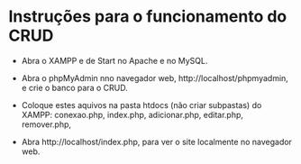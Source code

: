 # Instruções para o funcionamento do CRUD

- Abra o XAMPP e de Start no Apache e no MySQL.
- Abra o phpMyAdmin nno navegador web, http://localhost/phpmyadmin, e crie o banco para o CRUD.

- Coloque estes aquivos na pasta htdocs (não criar subpastas) do XAMPP: 
	conexao.php, 
	index.php, 
	adicionar.php, 
	editar.php, 
	remover.php,

- Abra http://localhost/index.php, para ver o site localmente no navegador web.

